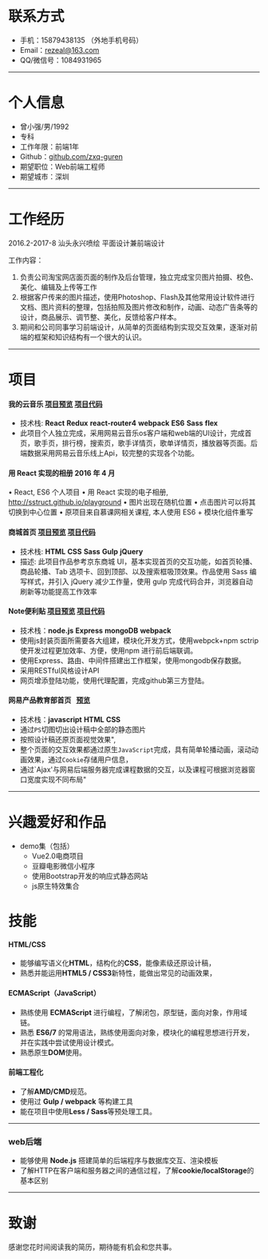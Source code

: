 
# 联系方式

- 手机：15879438135 （外地手机号码）
- Email：rezeal@163.com
- QQ/微信号：1084931965

---

# 个人信息

 - 曾小强/男/1992 
 - 专科 
 - 工作年限：前端1年
 - Github：[github.com/zxq-guren](https://github.com/zxq-guren)
 - 期望职位：Web前端工程师
 - 期望城市：深圳

---

# 工作经历
2016.2-2017-8 汕头永兴喷绘 平面设计兼前端设计

工作内容：
1. 负责公司淘宝网店面页面的制作及后台管理，独立完成宝贝图片拍摄、校色、美化、编辑及上传等工作
2. 根据客户传来的图片描述，使用Photoshop、Flash及其他常用设计软件进行文档、图片资料的整理，包括拍照及图片修改和制作，动画、动态广告条等的设计，商品展示、调节整、美化，反馈给客户样本。
3. 期间和公司同事学习前端设计，从简单的页面结构到实现交互效果，逐渐对前端的框架和知识结构有一个很大的认识。

---

# 项目

#### 我的云音乐  [项目预览](http://116.196.74.194:3000/) [项目代码](https://github.com/zbhgit/my-music)
- 技术栈: **React**  **Redux**  **react-router4**  **webpack**  **ES6**  **Sass**  **flex**
- 此项目个人独立完成，采用网易云音乐os客户端和web端的UI设计，完成首页，歌手页，排行榜，搜索页，歌手详情页，歌单详情页，播放器等页面。后端数据采用网易云音乐线上Api，较完整的实现各个功能。

#### 用 React 实现的相册 2016 年 4 月
• React, ES6 个人项目
• 用 React 实现的电子相册, http://sstruct.github.io/playground
• 图片出现在随机位置
• 点击图片可以将其切换到中心位置
• 原项目来自慕课网相关课程, 本人使用 ES6 + 模块化组件重写


####  商城首页   [项目预览](https://zbhgit.github.io/StaticPage-JD/dist/)   [项目代码](https://github.com/zbhgit/StaticPage-JD)
- 技术栈: **HTML** **CSS** **Sass** **Gulp** **jQuery**
- 描述: 此项目作品参考京东商城 UI，基本实现首页的交互功能，如首页轮播、商品轮播、Tab 选项卡、回到顶部、以及搜索框吸顶效果。作品使用 Sass 编写样式，并引入 jQuery 减少工作量，使用 gulp 完成代码合并，浏览器自动刷新等功能提高工作效率


#### Note便利贴   [项目预览](http://18.222.33.142:3000/)   [项目代码](https://github.com/zbhgit/sticky-note)
- 技术栈：**node.js** **Express** **mongoDB**  **webpack**
- 使用js封装页面所需要各大组建，模块化开发方式，使用webpck+npm sctrip 使开发过程更加效率、方便，使用npm 进行前后端联调。
- 使用Express、路由、中间件搭建出工作框架，使用mongodb保存数据。
- 采用RESTful风格设计API
- 网页增添登陆功能，使用代理配置，完成github第三方登陆。


#### 网易产品教育部首页     [预览](https://htmlpreview.github.io/?https://raw.githubusercontent.com/zxq-guren/wangyidazuoye/master/index.html)
 - 技术栈：**javascript** **HTML** **CSS** 
 - 通过`PS`切图切出设计稿中全部的静态图片
 - 按照设计稿还原页面视觉效果",
 - 整个页面的交互效果都通过原生`JavaScript`完成，具有简单轮播动画，滚动动画效果，通过`Cookie`存储用户信息，
 - 通过`Ajax'与网易后端服务器完成课程数据的交互，以及课程可根据浏览器窗口宽度实现不同布局"

***

# 兴趣爱好和作品

 * demo集（包括）
    * Vue2.0电商项目
    * 豆瓣电影微信小程序
    * 使用Bootstrap开发的响应式静态网站
    *  js原生特效集合
  
# 技能
#### **HTML/CSS**
- 能够编写语义化**HTML**，结构化的**CSS**，能像素级还原设计稿，
- 熟悉并能运用**HTML5 / CSS3**新特性，能做出常见的动画效果，
#### ECMAScript（JavaScript）
- 熟练使用 **ECMAScript** 进行编程，了解闭包，原型链，面向对象，作用域链。
- 熟悉 **ES6/7** 的常用语法，熟练使用面向对象，模块化的编程思想进行开发，
并在实践中尝试使用设计模式。
- 熟悉原生**DOM**使用。
#### 前端工程化
- 了解**AMD/CMD**规范。
- 使用过 **Gulp / webpack** 等构建工具
- 能在项目中使用**Less / Sass**等预处理工具。
***

### web后端
- 能够使用 **Node.js** 搭建简单的后端程序与数据库交互、渲染模板
- 了解HTTP在客户端和服务器之间的通信过程，了解**cookie/localStorage**的基本区别
***


# 致谢
感谢您花时间阅读我的简历，期待能有机会和您共事。

